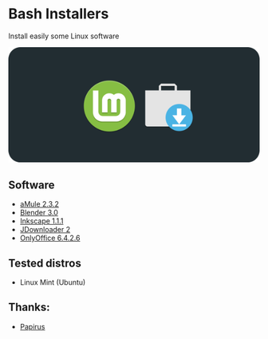# Bash Installers
Install easily some Linux software


![Portada](preview.png?raw=true)

## Software
* [aMule 2.3.2](amule)
* [Blender 3.0](blender)
* [Inkscape 1.1.1](inkscape)
* [JDownloader 2](jdownloader)
* [OnlyOffice 6.4.2.6](onlyoffice)

## Tested distros
* Linux Mint (Ubuntu)

## Thanks:
* [Papirus](https://github.com/PapirusDevelopmentTeam)
